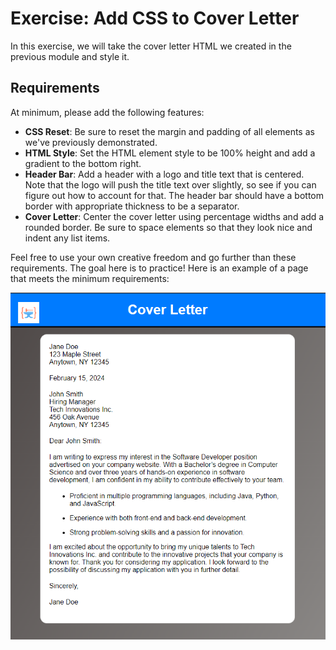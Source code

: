 # Exercise: Add CSS to Cover Letter

In this exercise, we will take the cover letter HTML we created in the previous module and style it.

## Requirements

At minimum, please add the following features:

* **CSS Reset**: Be sure to reset the margin and padding of all elements as we've previously demonstrated.
* **HTML Style**: Set the HTML element style to be 100% height and add a gradient to the bottom right.
* **Header Bar**: Add a header with a logo and title text that is centered. Note that the logo will push the title text over slightly, so see if you can figure out how to account for that. The header bar should have a bottom border with appropriate thickness to be a separator.
* **Cover Letter**: Center the cover letter using percentage widths and add a rounded border. Be sure to space elements so that they look nice and indent any list items.

Feel free to use your own creative freedom and go further than these requirements. The goal here is to practice! Here is an example of a page that meets the minimum requirements:

![](assets/solution-render.png)

